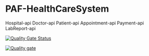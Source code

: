 # PAF-HealthCareSystem

Hospital-api
Doctor-api
Patient-api
Appointment-api
Payment-api
LabReport-api

[![Quality Gate Status](https://sonarcloud.io/api/project_badges/measure?project=chathu96_PAF-HealthCareSystem&metric=alert_status)](https://sonarcloud.io/dashboard?id=chathu96_PAF-HealthCareSystem)

[![Quality gate](https://sonarcloud.io/api/project_badges/quality_gate?project=chathu96_PAF-HealthCareSystem)](https://sonarcloud.io/dashboard?id=chathu96_PAF-HealthCareSystem)

